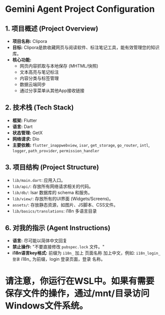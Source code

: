 # Gemini Agent Project Configuration


## 1. 项目概述 (Project Overview)
*   **项目名称:** Clipora
*   **目标:** Clipora是款收藏网页与阅读软件、标注笔记工具，能有效管理您的知识库。
*   **核心功能:**
    * 网页内容抓取与本地保存 (MHTML/快照)
    * 文本高亮与笔记标注
    * 内容分类与标签管理
    * 数据云端同步
    * 通过分享菜单从其他App接收链接

## 2. 技术栈 (Tech Stack)
*   **框架:** Flutter
* **语言:** Dart
* **状态管理:** GetX
* **网络请求:** Dio
* **主要依赖:** `flutter_inappwebview`, `isar`, `get_storage`, `go_router`, `intl`, `logger`, `path_provider`, `permission_handler`


## 3. 项目结构 (Project Structure)
*   `lib/main.dart`: 应用入口。
*   `lib/api/`: 存放所有网络请求相关的代码。
* `lib/db/`: Isar 数据库的 schema 和服务。
* `lib/view/`: 存放所有的UI界面 (Widgets/Screens)。
* `assets/`: 存放静态资源，如图片、JS脚本、CSS文件。
* `lib/basics/translations`: i18n 多语言目录


## 6. 对我的指示 (Agent Instructions)
* **语言:** 尽可能以简体中文回复
*   **禁止操作:** "不要直接修改 `pubspec.lock` 文件。"
*  **i18n语言key格式:** 前缀为 `i18n_` 加上 页面名称 加上中文，例如: `i18n_login_登录` i18n_ 为前缀，login 登录页面，登录 名称。


# 请注意，你运行在WSL中。如果有需要保存文件的操作，通过/mnt/目录访问Windows文件系统。

